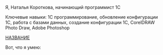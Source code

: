 Я, Наталья Короткова, начинающий программист 1С

Ключевые навыки: 1С программирование, обновление конфигурации 1С, работа с базами данных, создание конфигурации 1С, CorelDRAW Photo Draw, Adobe Photoshop

[НАЗВАНИЕ](Файлы)

Вот, что я умею:
